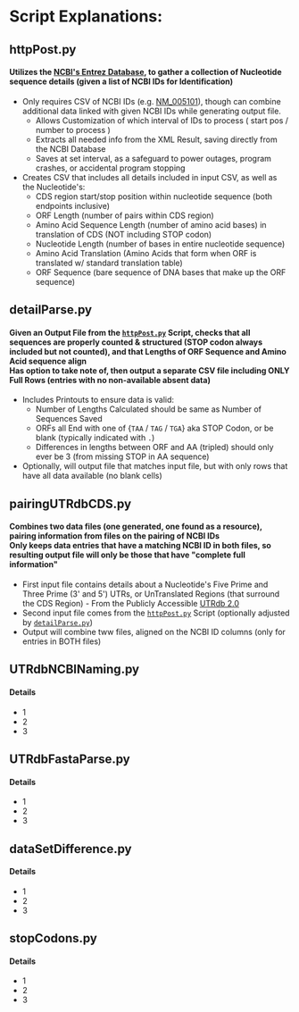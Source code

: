 # Script Explanations:
## httpPost.py
#### Utilizes the [NCBI's Entrez Database](https://www.ncbi.nlm.nih.gov/books/NBK25499/#chapter4.EFetch), to gather a collection of Nucleotide sequence details (given a list of NCBI IDs for Identification)
- Only requires CSV of NCBI IDs (e.g. [NM_005101](https://www.ncbi.nlm.nih.gov/nuccore/NM_005101)), though can combine additional data linked with given NCBI IDs while generating output file.
  - Allows Customization of which interval of IDs to process ( start pos / number to process )
  - Extracts all needed info from the XML Result, saving directly from the NCBI Database
  - Saves at set interval, as a safeguard to power outages, program crashes, or accidental program stopping
- Creates CSV that includes all details included in input CSV, as well as the Nucleotide's:
  - CDS region start/stop position within nucleotide sequence (both endpoints inclusive)
  - ORF Length (number of pairs within CDS region)
  - Amino Acid Sequence Length (number of amino acid bases) in translation of CDS (NOT including STOP codon)
  - Nucleotide Length (number of bases in entire nucleotide sequence)
  - Amino Acid Translation (Amino Acids that form when ORF is translated w/ standard translation table)
  - ORF Sequence (bare sequence of DNA bases that make up the ORF sequence)

## detailParse.py
#### Given an Output File from the [`httpPost.py`](#httppostpy) Script, checks that all sequences are properly counted & structured (STOP codon always included but not counted), and that Lengths of ORF Sequence and Amino Acid sequence align<br>Has option to take note of, then output a separate CSV file including ONLY Full Rows (entries with no non-available absent data)
- Includes Printouts to ensure data is valid:
  - Number of Lengths Calculated should be same as Number of Sequences Saved
  - ORFs all End with one of {`TAA` / `TAG` / `TGA`} aka STOP Codon, or be blank (typically indicated with `.`)
  - Differences in lengths between ORF and AA (tripled) should only ever be 3 (from missing STOP in AA sequence)
- Optionally, will output file that matches input file, but with only rows that have all data available (no blank cells)

## pairingUTRdbCDS.py
#### Combines two data files (one generated, one found as a resource), pairing information from files on the pairing of NCBI IDs<br>Only keeps data entries that have a matching NCBI ID in both files, so resulting output file will only be those that have "complete full information"
- First input file contains details about a Nucleotide's Five Prime and Three Prime (3' and 5') UTRs, or UnTranslated Regions (that surround the CDS Region) - From the Publicly Accessible [UTRdb 2.0](https://pubmed.ncbi.nlm.nih.gov/36399486/)
- Second input file comes from the [`httpPost.py`](#httppostpy) Script (optionally adjusted by [`detailParse.py`](#detailparsepy))
- Output will combine tww files, aligned on the NCBI ID columns (only for entries in BOTH files)

## UTRdbNCBINaming.py
#### Details
- 1
- 2
- 3

## UTRdbFastaParse.py
#### Details
- 1
- 2
- 3

## dataSetDifference.py
#### Details
- 1
- 2
- 3

## stopCodons.py
#### Details
- 1
- 2
- 3
